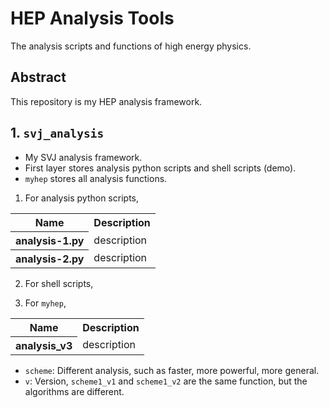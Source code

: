 # HEP Analysis Tools
The analysis scripts and functions of high energy physics.


## Abstract
This repository is my HEP analysis framework.


## 1. `svj_analysis`
* My SVJ analysis framework.
* First layer stores analysis python scripts and shell scripts (demo).
* `myhep` stores all analysis functions.

1. For analysis python scripts,
<table>
    <tr>
        <th>Name</th>
        <th>Description</th>
    </tr>
    <tr>
        <th>analysis-1.py</th>
        <td>description</td>
    </tr>
    <tr>
        <th>analysis-2.py</th>
        <td>description</td>
    </tr>
</table>

2. For shell scripts,


3. For `myhep`,
<table>
    <tr>
        <th>Name</th>
        <th>Description</th>
    </tr>
    <tr>
        <th>analysis_v3</th>
        <td>description</td>
    </tr>
</table>

* `scheme`: Different analysis, such as faster, more powerful, more general.
* `v`: Version, `scheme1_v1` and `scheme1_v2` are the same function, but the algorithms are different.
